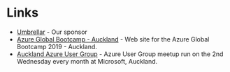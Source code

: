 # Links

- [Umbrellar](https://www.umbrellar.com) - Our sponsor
- [Azure Global Bootcamp - Auckland](http://aucklandnz.azurebootcamp.net/) - Web site for the Azure Global Bootcamp 2019 - Auckland.
- [Auckland Azure User Group](https://www.meetup.com/Auckland-Azure-Usergroup/) - Azure User Group meetup run on the 2nd Wednesday every month at Microsoft, Auckland.
